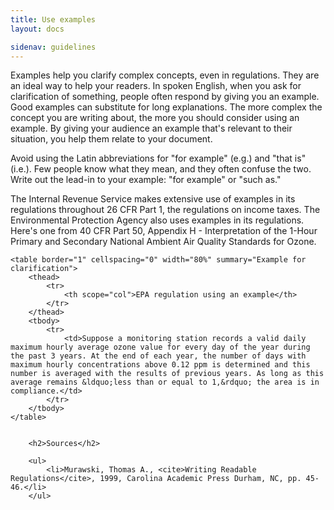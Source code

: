 ```yaml
---
title: Use examples
layout: docs

sidenav: guidelines
---
```










<p>	Examples help you clarify complex concepts, even in regulations.  They are an ideal way to help your readers. In spoken English, when you ask for clarification of something, people often respond by giving you an example. Good examples can substitute for long explanations. The more complex the concept you are writing about, the more you should consider using an example. By giving your audience an example that's relevant to their situation, you help them relate to your document.</p>
<p>Avoid using the Latin abbreviations for "for example" (e.g.) and "that is" (i.e.). Few people know what they mean, and they often confuse the two. Write out the lead-in to your example: "for example" or "such as."</p>
<p>The Internal Revenue Service makes extensive use of examples in its regulations throughout 26 CFR Part 1, the regulations on income taxes. The Environmental Protection Agency also uses examples in its regulations. Here's one from 40 CFR Part 50, Appendix H - Interpretation of the 1-Hour Primary and Secondary National Ambient Air Quality Standards for Ozone.</p>


	<table border="1" cellspacing="0" width="80%" summary="Example for clarification">
		<thead>
			<tr>
				<th scope="col">EPA regulation using an example</th>
			</tr>
		</thead>
		<tbody>
			<tr>
				<td>Suppose a monitoring station records a valid daily maximum hourly average ozone value for every day of the year during the past 3 years. At the end of each year, the number of days with maximum hourly concentrations above 0.12 ppm is determined and this number is averaged with the results of previous years. As long as this average remains &ldquo;less than or equal to 1,&rdquo; the area is in compliance.</td>
			</tr>
		</tbody>
	</table>


		<h2>Sources</h2>

		<ul>
			<li>Murawski, Thomas A., <cite>Writing Readable Regulations</cite>, 1999, Carolina Academic Press Durham, NC, pp. 45-46.</li>
		</ul>
